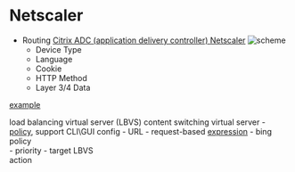 # Netscaler

- Routing [Citrix ADC (application delivery controller) Netscaler](https://docs.citrix.com/en-us/citrix-adc/current-release/content-switching.html)
	![scheme](https://docs.citrix.com/en-us/citrix-adc/media/csw-lbconfiguration.png)
	- Device Type
	- Language
	- Cookie
	- HTTP Method
	- Layer 3/4 Data

[example](https://www.cloudedskies.co.uk/single-post/2016/11/27/Citrix-NetScaler-111-Content-Switch)

load balancing virtual server (LBVS)
content switching virtual server
	- [policy](https://docs.citrix.com/en-us/citrix-adc/current-release/citrix-adc-cache-redirection-gen-wrapper-10-con/selective-cache-redirect/configure-policies-content-switching.html), support CLI\GUI config
		- URL
		- request-based [expression](https://docs.citrix.com/en-us/citrix-adc/current-release/appexpert/policies-and-expressions/summary-examples-of-advanced-policy-expressions.html)
	- bing policy 		
		- priority
		- target LBVS	
action